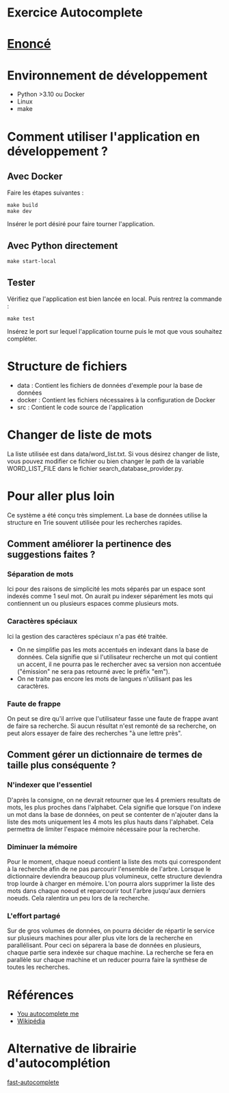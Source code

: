 # Exercice Autocomplete

# [Enoncé](ex001_autocomplete.pdf)

# Environnement de développement
- Python >3.10 ou Docker
- Linux
- make

# Comment utiliser l'application en développement ?
## Avec Docker
Faire les étapes suivantes : 
```
make build
make dev
```
Insérer le port désiré pour faire tourner l'application.

## Avec Python directement
```
make start-local
```

## Tester
Vérifiez que l'application est bien lancée en local. Puis rentrez la commande :
```
make test
```
Insérez le port sur lequel l'application tourne puis le mot que vous souhaitez compléter.

# Structure de fichiers
- data : Contient les fichiers de données d'exemple pour la base de données 
- docker : Contient les fichiers nécessaires à la configuration de Docker
- src : Contient le code source de l'application

# Changer de liste de mots
La liste utilisée est dans data/word_list.txt. Si vous désirez changer de liste, vous pouvez modifier ce fichier ou bien changer le path de la variable WORD_LIST_FILE dans le fichier search_database_provider.py.

# Pour aller plus loin
Ce système a été conçu très simplement. La base de données utilise la structure en Trie souvent utilisée pour les recherches rapides.

## Comment améliorer la pertinence des suggestions faites ?
### Séparation de mots
Ici pour des raisons de simplicité les mots séparés par un espace sont indexés comme 1 seul mot. On aurait pu indexer séparément les mots qui contiennent un ou plusieurs espaces comme plusieurs mots.
### Caractères spéciaux
Ici la gestion des caractères spéciaux n'a pas été traitée. 
- On ne simplifie pas les mots accentués en indexant dans la base de données. Cela signifie que si l'utilisateur recherche un mot qui contient un accent, il ne pourra pas le rechercher avec sa version non accentuée ("émission" ne sera pas retourné avec le préfix "em").
- On ne traite pas encore les mots de langues n'utilisant pas les caractères.
### Faute de frappe
On peut se dire qu'il arrive que l'utilisateur fasse une faute de frappe avant de faire sa recherche. Si aucun résultat n'est remonté de sa recherche, on peut alors essayer de faire des recherches "à une lettre près".

## Comment gérer un dictionnaire de termes de taille plus conséquente ?
### N'indexer que l'essentiel
D'après la consigne, on ne devrait retourner que les 4 premiers resultats de mots, les plus proches dans l'alphabet. Cela signifie que lorsque l'on indexe un mot dans la base de données, on peut se contenter de n'ajouter dans la liste des mots uniquement les 4 mots les plus hauts dans l'alphabet. Cela permettra de limiter l'espace mémoire nécessaire pour la recherche.
### Diminuer la mémoire
Pour le moment, chaque noeud contient la liste des mots qui correspondent à la recherche afin de ne pas parcourir l'ensemble de l'arbre.
Lorsque le dictionnaire deviendra beaucoup plus volumineux, cette structure deviendra trop lourde à charger en mémoire.
L'on pourra alors supprimer la liste des mots dans chaque noeud et reparcourir tout l'arbre jusqu'aux derniers noeuds. Cela ralentira un peu lors de la recherche.
### L'effort partagé
Sur de gros volumes de données, on pourra décider de répartir le service sur plusieurs machines pour aller plus vite lors de la recherche en parallélisant. Pour ceci on séparera la base de données en plusieurs, chaque partie sera indexée sur chaque machine. La recherche se fera en parallèle sur chaque machine et un reducer pourra faire la synthèse de toutes les recherches.

# Références
- [You autocomplete me](https://zepworks.com/posts/you-autocomplete-me/)
- [Wikipédia](https://fr.wikipedia.org/wiki/Trie_(informatique))

# Alternative de librairie d'autocomplétion
[fast-autocomplete](https://github.com/seperman/fast-autocomplete)